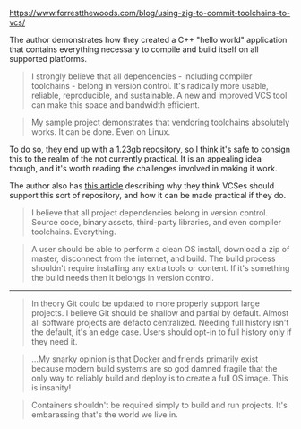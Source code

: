 https://www.forrestthewoods.com/blog/using-zig-to-commit-toolchains-to-vcs/

The author demonstrates how they created a C++ "hello world" application that contains everything necessary to compile and build itself on all supported platforms.

> I strongly believe that all dependencies - including compiler toolchains - belong in version control. It's radically more usable, reliable, reproducible, and sustainable. A new and improved VCS tool can make this space and bandwidth efficient.

> My sample project demonstrates that vendoring toolchains absolutely works. It can be done. Even on Linux.

To do so, they end up with a 1.23gb repository, so I think it's safe to consign this to the realm of the not currently practical. It is an appealing idea though, and it's worth reading the challenges involved in making it work.

The author also has [this article](https://www.forrestthewoods.com/blog/dependencies-belong-in-version-control/) describing why they think VCSes should support this sort of repository, and how it can be made practical if they do.

> I believe that all project dependencies belong in version control. Source code, binary assets, third-party libraries, and even compiler toolchains. Everything.

> A user should be able to perform a clean OS install, download a zip of master, disconnect from the internet, and build. The build process shouldn't require installing any extra tools or content. If it's something the build needs then it belongs in version control.

---

> In theory Git could be updated to more properly support large projects. I believe Git should be shallow and partial by default. Almost all software projects are defacto centralized. Needing full history isn't the default, it's an edge case. Users should opt-in to full history only if they need it.

> ...My snarky opinion is that Docker and friends primarily exist because modern build systems are so god damned fragile that the only way to reliably build and deploy is to create a full OS image. This is insanity!

> Containers shouldn't be required simply to build and run projects. It's embarassing that's the world we live in.